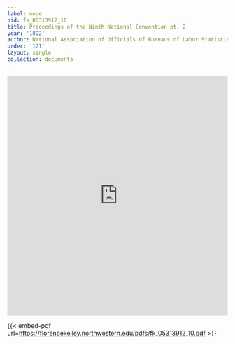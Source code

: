 ```yaml
---
label: nope
pid: fk_05313912_10
title: Proceedings of the Ninth National Convention pt. 2
year: '1892'
author: National Association of Officials of Bureaus of Labor Statistics
order: '121'
layout: single
collection: documents
---
```

<iframe src="https://northwestern.app.box.com/embed/s/317nzzw6ab6uv0axx0pq5bi41mutf782?sortColumn=date&view=list" width="100%" height="550" frameborder="0" allowfullscreen webkitallowfullscreen msallowfullscreen></iframe>


{{< embed-pdf url=https://florencekelley.northwestern.edu/pdfs/fk_05313912_10.pdf >}}
